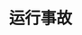 ---
layout: page
title: "运行事故"
permalink: /accident.html

#留空取消事故显示
accident: 1号线停运
#推荐颜色:红色-lightcoral,黄色-gold,绿色-lightgreen
color: lightcoral
description: 由于大雨天气，1号线接触网发生损坏！
---